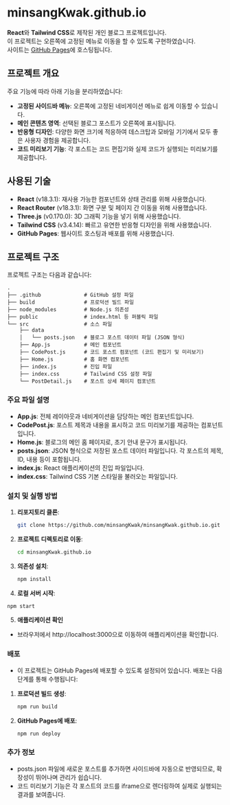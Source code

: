 # minsangKwak.github.io

**React**와 **Tailwind CSS**로 제작된 개인 블로그 프로젝트입니다. <br/>
이 프로젝트는 오른쪽에 고정된 메뉴로 이동을 할 수 있도록 구현하였습니다. <br/>
사이트는 [GitHub Pages](https://minsangkwak.github.io/)에 호스팅됩니다.

## 프로젝트 개요

주요 기능에 따라 아래 기능을 분리하였습니다:

-   **고정된 사이드바 메뉴**: 오른쪽에 고정된 네비게이션 메뉴로 쉽게 이동할 수 있습니다.
-   **메인 콘텐츠 영역**: 선택된 블로그 포스트가 오른쪽에 표시됩니다.
-   **반응형 디자인**: 다양한 화면 크기에 적응하여 데스크탑과 모바일 기기에서 모두 좋은 사용자 경험을 제공합니다.
-   **코드 미리보기 기능**: 각 포스트는 코드 편집기와 실제 코드가 실행되는 미리보기를 제공합니다.

## 사용된 기술

-   **React** (v18.3.1): 재사용 가능한 컴포넌트와 상태 관리를 위해 사용했습니다.
-   **React Router** (v18.3.1): 화면 구분 및 페이지 간 이동을 위해 사용했습니다.
-   **Three.js** (v0.170.0): 3D 그래픽 기능을 넣기 위해 사용했습니다.
-   **Tailwind CSS** (v3.4.14): 빠르고 유연한 반응형 디자인을 위해 사용했습니다.
-   **GitHub Pages**: 웹사이트 호스팅과 배포를 위해 사용했습니다.

## 프로젝트 구조

프로젝트 구조는 다음과 같습니다:

```plaintext
.
├── .github              # GitHub 설정 파일
├── build                # 프로덕션 빌드 파일
├── node_modules         # Node.js 의존성
├── public               # index.html 등 퍼블릭 파일
└── src                  # 소스 파일
    ├── data
    │   └── posts.json   # 블로그 포스트 데이터 파일 (JSON 형식)
    ├── App.js           # 메인 컴포넌트
    ├── CodePost.js      # 코드 포스트 컴포넌트 (코드 편집기 및 미리보기)
    ├── Home.js          # 홈 화면 컴포넌트
    ├── index.js         # 진입 파일
    ├── index.css        # Tailwind CSS 설정 파일
    └── PostDetail.js    # 포스트 상세 페이지 컴포넌트
```

### 주요 파일 설명

-   **App.js**: 전체 레이아웃과 네비게이션을 담당하는 메인 컴포넌트입니다.
-   **CodePost.js**: 포스트 제목과 내용을 표시하고 코드 미리보기를 제공하는 컴포넌트입니다.
-   **Home.js**: 블로그의 메인 홈 페이지로, 초기 안내 문구가 표시됩니다.
-   **posts.json**: JSON 형식으로 저장된 포스트 데이터 파일입니다. 각 포스트의 제목, ID, 내용 등이 포함됩니다.
-   **index.js**: React 애플리케이션의 진입 파일입니다.
-   **index.css**: Tailwind CSS 기본 스타일을 불러오는 파일입니다.

### 설치 및 실행 방법

1. **리포지토리 클론**:

    ```bash
    git clone https://github.com/minsangKwak/minsangKwak.github.io.git
    ```

2. **프로젝트 디렉토리로 이동**:

    ```bash
    cd minsangKwak.github.io
    ```

3. **의존성 설치**:

    ```bash
    npm install
    ```

4. **로컬 서버 시작**:

```bash
npm start
```

5. **애플리케이션 확인**

-   브라우저에서 http://localhost:3000으로 이동하여 애플리케이션을 확인합니다.

### 배포

-   이 프로젝트는 GitHub Pages에 배포할 수 있도록 설정되어 있습니다. 배포는 다음 단계를 통해 수행됩니다:

1. **프로덕션 빌드 생성**:

    ```bash
    npm run build
    ```

2. **GitHub Pages에 배포**:

    ```bash
    npm run deploy
    ```

### 추가 정보

-   posts.json 파일에 새로운 포스트를 추가하면 사이드바에 자동으로 반영되므로, 확장성이 뛰어나며 관리가 쉽습니다.
-   코드 미리보기 기능은 각 포스트의 코드를 iframe으로 렌더링하여 실제로 실행되는 결과를 보여줍니다.
